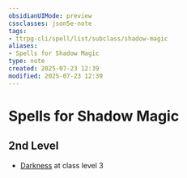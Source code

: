 ```yaml
---
obsidianUIMode: preview
cssclasses: json5e-note
tags:
- ttrpg-cli/spell/list/subclass/shadow-magic
aliases:
- Spells for Shadow Magic
type: note
created: 2025-07-23 12:39
modified: 2025-07-23 12:39
---
```

# Spells for Shadow Magic

## 2nd Level

- [Darkness](/03_Mechanics/CLI/spells/darkness-xphb.md "XPHB") at class level 3